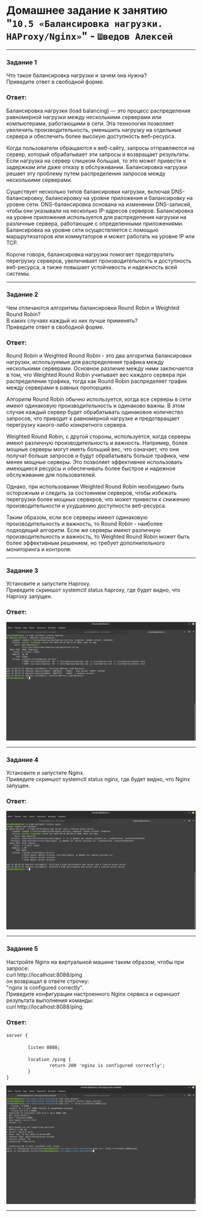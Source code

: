 # Домашнее задание к занятию "`10.5 «Балансировка нагрузки. HAProxy/Nginx»`" - `Шведов Алексей`

---

### Задание 1

Что такое балансировка нагрузки и зачем она нужна?  
Приведите ответ в свободной форме.

### Ответ:

Балансировка нагрузки (load balancing) — это процесс распределения равномерной нагрузки между несколькими серверами или компьютерами, работающими в сети. Эта технология позволяет увеличить производительность, уменьшить нагрузку на отдельные сервера и обеспечить более высокую доступность веб-ресурса.

Когда пользователи обращаются к веб-сайту, запросы отправляются на сервер, который обрабатывает эти запросы и возвращает результаты. Если нагрузка на сервер слишком большая, то это может привести к задержкам или даже отказу в обслуживании. Балансировка нагрузки решает эту проблему путем распределения запросов между несколькими серверами.

Существует несколько типов балансировки нагрузки, включая DNS-балансировку, балансировку на уровне приложения и балансировку на уровне сети. DNS-балансировка основана на изменении DNS-записей, чтобы они указывали на несколько IP-адресов серверов. Балансировка на уровне приложения используется для распределения нагрузки на различные сервера, работающие с определенными приложениями. Балансировка на уровне сети осуществляется с помощью маршрутизаторов или коммутаторов и может работать на уровне IP или TCP.

Короче говоря, балансировка нагрузки помогает предотвратить перегрузку серверов, увеличивает производительность и доступность веб-ресурса, а также повышает устойчивость и надежность всей системы.

---

### Задание 2

Чем отличаются алгоритмы балансировки Round Robin и Weighted Round Robin?  
В каких случаях каждый из них лучше применять?  
Приведите ответ в свободной форме.

### Ответ:

Round Robin и Weighted Round Robin - это два алгоритма балансировки нагрузки, используемые для распределения трафика между несколькими серверами. Основное различие между ними заключается в том, что Weighted Round Robin учитывает вес каждого сервера при распределении трафика, тогда как Round Robin распределяет трафик между серверами в равных пропорциях.

Алгоритм Round Robin обычно используется, когда все серверы в сети имеют одинаковую производительность и одинаково важны. В этом случае каждый сервер будет обрабатывать одинаковое количество запросов, что приводит к равномерной нагрузке и предотвращает перегрузку какого-либо конкретного сервера.

Weighted Round Robin, с другой стороны, используется, когда серверы имеют различную производительность и важность. Например, более мощные серверы могут иметь больший вес, что означает, что они получат больше запросов и будут обрабатывать больше трафика, чем менее мощные серверы. Это позволяет эффективнее использовать имеющиеся ресурсы и обеспечивать более быстрое и надежное обслуживание для пользователей.

Однако, при использовании Weighted Round Robin необходимо быть осторожным и следить за состоянием серверов, чтобы избежать перегрузки более мощных серверов, что может привести к снижению производительности и ухудшению доступности веб-ресурса.

Таким образом, если все серверы имеют одинаковую производительность и важность, то Round Robin - наиболее подходящий алгоритм. Если же серверы имеют различную производительность и важность, то Weighted Round Robin может быть более эффективным решением, но требует дополнительного мониторинга и контроля.

---

### Задание 3

Установите и запустите Haproxy.  
Приведите скриншот systemctl status haproxy, где будет видно, что Haproxy запущен.

### Ответ:

![scrin1](https://github.com/aleksey-shv/netology-homework/blob/main/my_img/10-05_1.png)

---

### Задание 4

Установите и запустите Nginx.  
Приведите скриншот systemctl status nginx, где будет видно, что Nginx запущен.

### Ответ:

![scrin2](https://github.com/aleksey-shv/netology-homework/blob/main/my_img/10-05_2.png)

---

### Задание 5

Настройте Nginx на виртуальной машине таким образом, чтобы при запросе:  
curl http://localhost:8088/ping  
он возвращал в ответе строчку:  
"nginx is configured correctly".  
Приведите конфигурации настроенного Nginx сервиса и скриншот результата выполнения команды:  
curl http://localhost:8088/ping.

### Ответ:

```
server {

        listen 8088;

        location /ping {
                return 200 'nginx is configured correctly';
        }
}
```

![scrin3](https://github.com/aleksey-shv/netology-homework/blob/main/my_img/10-05_3.png)

---


